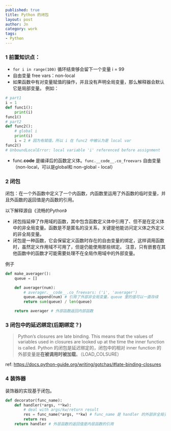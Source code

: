 ```yaml
---
published: true
title: Python 的闭包
layout: post
author: Jn
category: work
tags: 
- Python
---
```



### 1 前置知识点：
- `for i in range(100)` 循环结束够会留下一个变量 i = 99
- 自由变量 free vars：non-local
- 如果函数中有对变量赋值的操作，并且没有声明全局变量，那么解释器会默认它是局部变量。
例如：
```python
# part1
i = 1
def func1():
    print(i)
func1()
# part2
def func2():
    # global i
    print(i)
    i = 2 # 因为有赋值，所以 i 在 func2 中被认为是 local var
func2()
# UnboundLocalError: local variable 'i' referenced before assignment
```
- func.__code__ 是编译后的函数定义体。`func.__code__.co_freevars` 自由变量（non-local，可以是global和 non-global - local）

### 2 闭包
闭包：在一个外函数中定义了一个内函数，内函数里运用了外函数的临时变量，并且外函数的返回值是内函数的引用。

以下解释源自《流畅的Python》
- 闭包指延伸了作用域的函数，其中包含函数定义体中引用了、但不是在定义体中的非全局变量。函数是不是匿名的没关系，关键是他能访问定义体之外定义的非全局变量。
- 闭包是一种函数，它会保留定义函数时存在的自由变量的绑定，这样调用函数时，虽然定义作用域不可用了，但是仍能使用那些绑定。
注意，只有嵌套在其他函数中的函数才可能需要处理不在全局作用域中的外部变量。

例子
```python
def make_averager():
    queue = []

    def averager(num):
        # averager.__code__.co_freevars: ('i', 'averager')
        queue.append(num) # 引用了外部非全局变量，queue 里的值可以一直存续
        return sum(queue) / len(queue)

    return averager # 外部函数返回内部函数
```

### 3 闭包中的延迟绑定(后期绑定？)
> Python’s closures are late binding. This means that the values of variables used in closures are looked up at the time the inner function is called.
Python 的闭包是延迟绑定的，闭包中的相对 inner function 的外部变量是**在被调用时被加载**。（LOAD_COLSURE）

ref: https://docs.python-guide.org/writing/gotchas/#late-binding-closures


### 4 装饰器
装饰器的实现基于闭包。

```python
def decorator(func_name):
    def handler(*args, **kw):
        # deal with args/kw/return result
        res = func_name(*args, **kw) # func_name 是 handler 的外部非全局变量
        return res
    return handler # 外层函数的返回值是内层函数的引用
```
